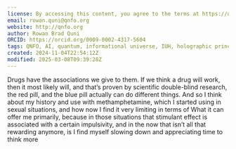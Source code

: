 ```yaml
---
license: By accessing this content, you agree to the terms at https://qnfo.org/LICENSE
email: rowan.quni@qnfo.org
website: http://qnfo.org
author: Rowan Brad Quni
ORCID: https://orcid.org/0009-0002-4317-5604
tags: QNFO, AI, quantum, informational universe, IUH, holographic principle
created: 2024-11-04T22:54:12Z
modified: 2025-03-08T09:39:28Z
---
```


Drugs have the associations we give to them. If we think a drug will work, then it most likely will, and that’s proven by scientific double-blind research, the red pill, and the blue pill actually can do different things. And so I think about my history and use with methamphetamine, which I started using in sexual situations, and how now I find it very limiting in terms of What it can offer me primarily, because in those situations that stimulant effect is associated with a certain impulsivity, and in the now that isn’t all that rewarding anymore, is I find myself slowing down and appreciating time to think more
